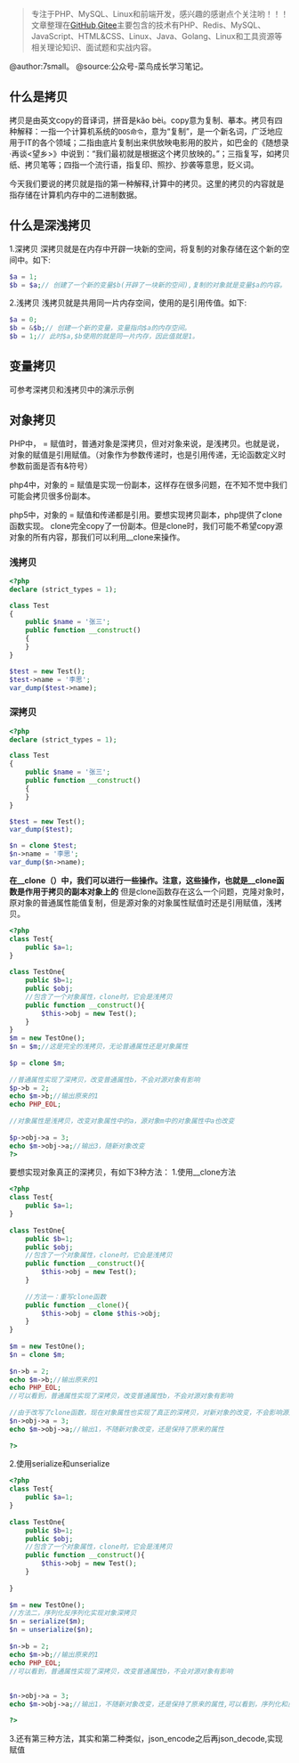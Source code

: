 > 专注于PHP、MySQL、Linux和前端开发，感兴趣的感谢点个关注哟！！！文章整理在[GitHub](https://github.com/7small7),[Gitee](https://gitee.com/bruce_qiq)主要包含的技术有PHP、Redis、MySQL、JavaScript、HTML&CSS、Linux、Java、Golang、Linux和工具资源等相关理论知识、面试题和实战内容。

@author:7small。
@source:公众号-菜鸟成长学习笔记。

## 什么是拷贝

拷贝是由英文copy的音译词，拼音是kǎo bèi。copy意为复制、摹本。拷贝有四种解释：一指一个计算机系统的`DOS命令`，意为“复制”，是一个新名词，广泛地应用于IT的各个领域；二指由底片复制出来供放映电影用的胶片，如巴金的《随想录·再谈<望乡>》中说到：“我们最初就是根据这个拷贝放映的。”；三指复写，如拷贝纸、拷贝笔等；四指一个流行语，指复印、照抄、抄袭等意思，贬义词。

今天我们要说的拷贝就是指的第一种解释,计算中的拷贝。这里的拷贝的内容就是指存储在计算机内存中的二进制数据。

## 什么是深浅拷贝

1.深拷贝
深拷贝就是在内存中开辟一块新的空间，将复制的对象存储在这个新的空间中。如下:

```php
$a = 1;
$b = $a;// 创建了一个新的变量$b(开辟了一块新的空间),复制的对象就是变量$a的内容。
```

2.浅拷贝
浅拷贝就是共用同一片内存空间，使用的是引用传值。如下:

```php
$a = 0;
$b = &$b;// 创建一个新的变量，变量指向$a的内存空间。
$b = 1;// 此时$a,$b使用的就是同一片内存，因此值就是1。
```

## 变量拷贝

可参考深拷贝和浅拷贝中的演示示例

## 对象拷贝

PHP中， = 赋值时，普通对象是深拷贝，但对对象来说，是浅拷贝。也就是说，对象的赋值是引用赋值。（对象作为参数传递时，也是引用传递，无论函数定义时参数前面是否有&符号）

php4中，对象的 = 赋值是实现一份副本，这样存在很多问题，在不知不觉中我们可能会拷贝很多份副本。

php5中，对象的 = 赋值和传递都是引用。要想实现拷贝副本，php提供了clone函数实现。
clone完全copy了一份副本。但是clone时，我们可能不希望copy源对象的所有内容，那我们可以利用__clone来操作。
### 浅拷贝
```php
<?php
declare (strict_types = 1);

class Test
{
    public $name = '张三';
    public function __construct()
    {
    }
}

$test = new Test();
$test->name = '李思';
var_dump($test->name);
```
### 深拷贝
```php
<?php
declare (strict_types = 1);

class Test
{
    public $name = '张三';
    public function __construct()
    {
    }
}

$test = new Test();
var_dump($test);

$n = clone $test;
$n->name = '李思';
var_dump($n->name);
```
**在__clone（）中，我们可以进行一些操作。注意，这些操作，也就是__clone函数是作用于拷贝的副本对象上的**
但是clone函数存在这么一个问题，克隆对象时，原对象的普通属性能值复制，但是源对象的对象属性赋值时还是引用赋值，浅拷贝。
```php
<?php
class Test{
    public $a=1;
}
 
class TestOne{
    public $b=1;
    public $obj;
    //包含了一个对象属性，clone时，它会是浅拷贝
    public function __construct(){
        $this->obj = new Test();
    }
}
$m = new TestOne();
$n = $m;//这是完全的浅拷贝，无论普通属性还是对象属性
 
$p = clone $m;
 
//普通属性实现了深拷贝，改变普通属性b，不会对源对象有影响
$p->b = 2;
echo $m->b;//输出原来的1
echo PHP_EOL;
 
//对象属性是浅拷贝，改变对象属性中的a，源对象m中的对象属性中a也改变
 
$p->obj->a = 3;
echo $m->obj->a;//输出3，随新对象改变
?>
```
要想实现对象真正的深拷贝，有如下3种方法：
1.使用__clone方法
```php
<?php
class Test{
    public $a=1;
}
 
class TestOne{
    public $b=1;
    public $obj;
    //包含了一个对象属性，clone时，它会是浅拷贝
    public function __construct(){
        $this->obj = new Test();
    }
     
    //方法一：重写clone函数
    public function __clone(){
        $this->obj = clone $this->obj;
    }
}
 
$m = new TestOne();
$n = clone $m;
 
$n->b = 2;
echo $m->b;//输出原来的1
echo PHP_EOL;
//可以看到，普通属性实现了深拷贝，改变普通属性b，不会对源对象有影响
 
//由于改写了clone函数，现在对象属性也实现了真正的深拷贝，对新对象的改变，不会影响源对象
$n->obj->a = 3;
echo $m->obj->a;//输出1，不随新对象改变，还是保持了原来的属性
 
?>
```
2.使用serialize和unserialize
```php
<?php
class Test{
    public $a=1;
}
 
class TestOne{
    public $b=1;
    public $obj;
    //包含了一个对象属性，clone时，它会是浅拷贝
    public function __construct(){
        $this->obj = new Test();
    }
     
}
 
$m = new TestOne();
//方法二，序列化反序列化实现对象深拷贝
$n = serialize($m);
$n = unserialize($n);
 
$n->b = 2;
echo $m->b;//输出原来的1
echo PHP_EOL;
//可以看到，普通属性实现了深拷贝，改变普通属性b，不会对源对象有影响
 
 
$n->obj->a = 3;
echo $m->obj->a;//输出1，不随新对象改变，还是保持了原来的属性,可以看到，序列化和反序列化可以实现对象的深拷贝

?>
```
3.还有第三种方法，其实和第二种类似，json_encode之后再json_decode,实现赋值